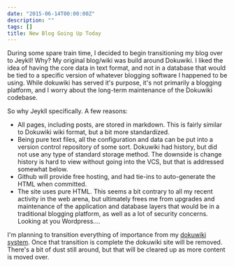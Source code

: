 ```yaml
---
date: "2015-06-14T00:00:00Z"
description: ""
tags: []
title: New Blog Going Up Today
---
```


During some spare train time, I decided to begin transitioning my blog over to Jeykll!  Why?  My 
original blog/wiki was build around Dokuwiki.  I liked the idea of having the core data in text format,
and not in a database that would be tied to a specific version of whatever blogging software I happened 
to be using.  While dokuwiki has served it's purpose, it's not primarily a blogging platform, and I worry
about the long-term maintenance of the Dokuwiki codebase.

So why Jeykll specifically.  A few reasons:

  * All pages, including posts, are stored in markdown. This is fairly similar to Dokuwiki wiki format, but a bit more standardized.  
  * Being pure text files, all the configuration and data can be put into a version control repository of some sort.  Dokuwiki had history, but did not use any type of standard storage method.  The downside is change history is hard to view without going into the VCS, but that is addressed somewhat below.
  * Github will provide free hosting, and had tie-ins to auto-generate the HTML when committed.
  * The site uses pure HTML.  This seems a bit contrary to all my recent activity in the web arena, but ultimately frees me from upgrades and maintenance of the application and database layers that would be in a traditional blogging platform, as well as a lot of security concerns.  Looking at you Wordpress....   

I'm planning to transition everything of importance from my [dokuwiki system](https://www.r15cookie.com/doku.php).  Once that transition is 
complete the dokuwiki site will be removed.  There's a bit of dust still around, but that will be 
cleared up as more content is moved over.
